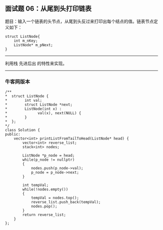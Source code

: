 ## 面试题 06：从尾到头打印链表

题目：输入一个链表的头节点，从尾到头反过来打印出每个结点的值。链表节点定义如下：

	struct ListNode{
		int m_nKey;
		ListNode* m_pNext;
	}

----

利用栈 先进后出 的特性来实现。

----

### 牛客网版本

	/**
	*  struct ListNode {
	*        int val;
	*        struct ListNode *next;
	*        ListNode(int x) :
	*              val(x), next(NULL) {
	*        }
	*  };
	*/
	class Solution {
	public:
	    vector<int> printListFromTailToHead(ListNode* head) {
	        vector<int> reverse_list;
	        stack<int> nodes;
	
	        ListNode *p_node = head;
	        while(p_node != nullptr)
	        {
	            nodes.push(p_node->val);
	            p_node = p_node->next;
	        }
	
	        int tempVal;
	        while(!nodes.empty())
	        {
	            tempVal = nodes.top();
	            reverse_list.push_back(tempVal);
	            nodes.pop();
	        }
	        return reverse_list;
	    }
	};